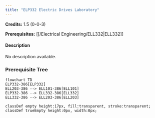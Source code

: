 ```yaml
---
title: "ELP332 Electric Drives Laboratory"
---
```

**Credits:** 1.5 (0-0-3)

**Prerequisites:** [[/Electrical Engineering/ELL332|ELL332]]

#### Description
No description available.

### Prerequisite Tree

```mermaid
flowchart TD
ELP332-386[ELP332]
ELL203-386 --> ELL101-386[ELL101]
ELP332-386 --> ELL332-386[ELL332]
ELL332-386 --> ELL203-386[ELL203]

classDef empty height:17px, fill:transparent, stroke:transparent;
classDef trueEmpty height:0px, width:0px;
```